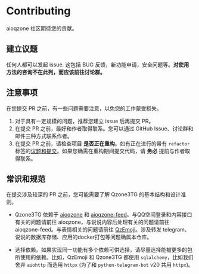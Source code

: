 # Contributing

aioqzone 社区期待您的贡献。

## 建立议题

任何人都可以发起 issue. 这包括 BUG 反馈，新功能申请，安全问题等。**对使用方法的咨询不在此列，而应该前往讨论群。**

## 注意事项

在您提交 PR 之前，有一些问题需要注意，以免您的工作蒙受损失。

1. 对于具有一定规模的问题，推荐您建立 issue 后再提交 PR。
2. 在提交 PR 之前，最好和作者取得联系。您可以通过 GitHub Issue、讨论群和邮件三种方式联系作者。
3. 在提交 PR 之前，请检查项目 **是否正在重构**。如有正在进行的带有 `refactor` 标签的[议题和提交](https://github.com/aioqzone/Qzone2TG/labels/refactor)。如果您确需在重构期间提交代码，请 **务必** 提前与作者取得联系。

## 常识和规范

在提交涉及较深的 PR 之前，您可能需要了解 Qzone3TG 的基本结构和设计准则。

- Qzone3TG 依赖于 [aioqzone](https://github.com/aioqzone/aioqzone) 和 [aioqzone-feed](https://github.com/aioqzone/aioqzone-feed)。与QQ空间登录和内容接口有关的问题请前往 aioqzone，与说说内容后处理有关的问题请前往 aioqzone-feed。与表情相关的问题请前往 [QzEmoji](https://github.com/aioqzone/QzEmoji)。涉及转发 telegram、说说的数据库存储、应用的docker打包等问题确属本仓库。

- 选择依赖。如果实现同一功能有多个依赖可供选择，请尽量选择能被更多的包所使用的依赖。比如，QzEmoji 和 Qzone3TG 都使用 `sqlalchemy`，比如我们舍弃 `aiohttp` 而选用 `httpx` (为了和 `python-telegram-bot` v20 共用 `httpx`)。

